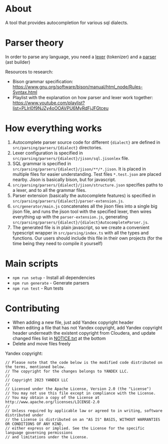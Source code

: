 # About

A tool that provides autocompletion for various sql dialects.

# Parser theory

In order to parse any language, you need a [lexer](https://en.wikipedia.org/wiki/Lexical_analysis) (tokenizer) and a [parser](https://en.wikipedia.org/wiki/Parsing#Parser) (ast builder)

Resources to research:
- Bison grammar specification: https://www.gnu.org/software/bison/manual/html_node/Rules-Syntax.html
- Playlist with the explanation on how parser and lexer work together: https://www.youtube.com/playlist?list=PLIrl0f9NJZy4oOOAVPU6MyRdFjJFGtceu

# How everything works

1. Autocomplete parser source code for different `{dialect}` are defined in `src/parsing/parsers/{dialect}` directories.
2. Lexer configuration is specified in `src/parsing/parsers/{dialect}/jison/sql.jisonlex` file.
3. SQL grammar is specified in `src/parsing/parsers/{dialect}/jison/**/*.jison`. It is placed in multiple files for easier understanding. Test files `*.test.json` are placed nearby. Jison is basically bison, but for javascript.
4. `src/parsing/parsers/{dialect}/jison/structure.json` specifies paths to a lexer, and to all the grammar files.
5. Parser extension (basically the autocomplete features) is specified in `src/parsing/parsers/{dialect}/parser-extension.js`.
6. `src/generator/main.js` concatenates all the jison files into a single big jison file, and runs the jison tool with the specified lexer, then wires everything up with the `parser-extension.js`, generating `src/parsing/parsers/{dialect}/{dialect}AutocompleteParser.js`.
7. The generated file is in plain javascript, so we create a convenient typescript wrapper in `src/parsing/index.ts` with all the types and functions. Our users should include this file in their own projects (for the time being they need to compile it yourself)

# Main scripts

- `npm run setup` - Install all dependencies
- `npm run generate` - Generate parsers
- `npm run test` - Run tests

# Contributing

- When adding a new file, just add Yandex copyright header
- When editing a file that has not Yandex copyright, add Yandex copyright header underneath the existent copyright from Cloudera, and update changed files list in [NOTICE.txt](NOTICE.txt) at the bottom
- Delete and move files freely

Yandex copyright:
```text
// Please note that the code below is the modified code distributed on the terms, mentioned below.
// The copyright for the changes belongs to YANDEX LLC.
//
// Copyright 2023 YANDEX LLC
//
// Licensed under the Apache License, Version 2.0 (the "License")
// You may not use this file except in compliance with the License.
// You may obtain a copy of the License at http://www.apache.org/licenses/LICENSE-2.0
//
// Unless required by applicable law or agreed to in writing, software distributed under
// the License is distributed on an "AS IS" BASIS, WITHOUT WARRANTIES OR CONDITIONS OF ANY KIND,
// either express or implied. See the License for the specific language governing permissions
// and limitations under the License.
```
